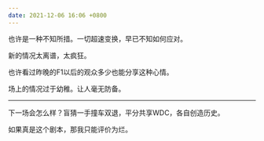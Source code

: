 ```yaml
---
date: 2021-12-06 16:06 +0800
---
```

<!-- more -->

也许是一种不知所措。一切超速变换，早已不知如何应对。

新的情况太离谱，太疯狂。

也许看过昨晚的F1以后的观众多少也能分享这种心情。

场上的情况过于幼稚。让人毫无防备。

----

下一场会怎么样？盲猜一手撞车双退，平分共享WDC，各自创造历史。

如果真是这个剧本，那我只能评价为烂。
